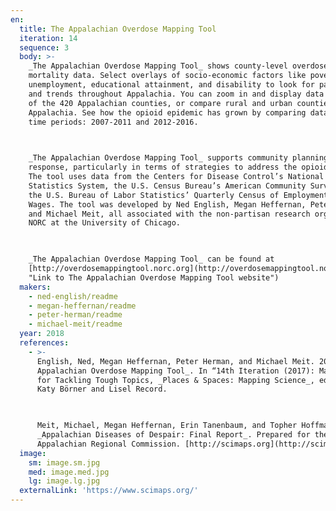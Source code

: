 ```yaml
---
en:
  title: The Appalachian Overdose Mapping Tool
  iteration: 14
  sequence: 3
  body: >-
    _The Appalachian Overdose Mapping Tool_ shows county-level overdose
    mortality data. Select overlays of socio-economic factors like poverty,
    unemployment, educational attainment, and disability to look for patterns
    and trends throughout Appalachia. You can zoom in and display data for each
    of the 420 Appalachian counties, or compare rural and urban counties within
    Appalachia. See how the opioid epidemic has grown by comparing data from two
    time periods: 2007-2011 and 2012-2016.

      

    _The Appalachian Overdose Mapping Tool_ supports community planning and
    response, particularly in terms of strategies to address the opioid crisis.
    The tool uses data from the Centers for Disease Control’s National Vital
    Statistics System, the U.S. Census Bureau’s American Community Survey, and
    the U.S. Bureau of Labor Statistics’ Quarterly Census of Employment and
    Wages. The tool was developed by Ned English, Megan Heffernan, Peter Herman,
    and Michael Meit, all associated with the non-partisan research organization
    NORC at the University of Chicago.

      

    _The Appalachian Overdose Mapping Tool_ can be found at
    [http://overdosemappingtool.norc.org](http://overdosemappingtool.norc.org
    "Link to The Appalachian Overdose Mapping Tool website")
  makers:
    - ned-english/readme
    - megan-heffernan/readme
    - peter-herman/readme
    - michael-meit/readme
  year: 2018
  references:
    - >-
      English, Ned, Megan Heffernan, Peter Herman, and Michael Meit. 2018. _The
      Appalachian Overdose Mapping Tool_. In “14th Iteration (2017): Macroscopes
      for Tackling Tough Topics, _Places & Spaces: Mapping Science_, edited by
      Katy Börner and Lisel Record.

        

      Meit, Michael, Megan Heffernan, Erin Tanenbaum, and Topher Hoffman. 2018.
      _Appalachian Diseases of Despair: Final Report_. Prepared for the
      Appalachian Regional Commission. [http://scimaps.org](http://scimaps.org)
  image:
    sm: image.sm.jpg
    med: image.med.jpg
    lg: image.lg.jpg
  externalLink: 'https://www.scimaps.org/'
---
```

